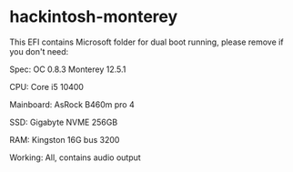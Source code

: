 # hackintosh-monterey
This EFI contains Microsoft folder for dual boot running, please remove if you don't need:

Spec: OC 0.8.3 Monterey 12.5.1

CPU: Core i5 10400

Mainboard: AsRock B460m pro 4

SSD: Gigabyte NVME 256GB

RAM: Kingston 16G bus 3200

Working: All, contains audio output
